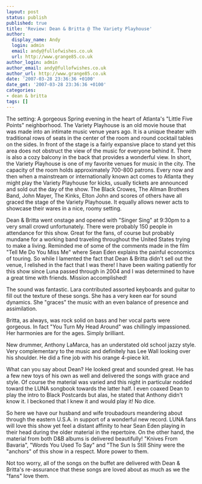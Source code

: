 ```yaml
---
layout: post
status: publish
published: true
title: 'Review: Dean & Britta @ The Variety Playhouse'
author:
  display_name: Andy
  login: admin
  email: andy@fullofwishes.co.uk
  url: http://www.grange85.co.uk
author_login: admin
author_email: andy@fullofwishes.co.uk
author_url: http://www.grange85.co.uk
date: '2007-03-28 23:36:36 +0100'
date_gmt: '2007-03-28 23:36:36 +0100'
categories:
- dean & britta
tags: []
---
```

<p>The setting:  A gorgeous Spring evening in the heart of Atlanta's &quot;Little Five Points&quot; neighborhood.  The Variety Playhouse is an old movie house that was made into an intimate music venue years ago.  It is a unique theater with traditional rows of seats in the center of the room and round cocktail tables on the sides.  In front of the stage is a fairly expansive place to stand yet this area does not obstruct the view of the music for everyone behind it.  There is also a cozy balcony in the back that provides a wonderful view.  In short, the Variety Playhouse is one of my favorite venues for music in the city.  The capacity of the room holds approximately 700-800 patrons.  Every now and then when a mainstream or internationally known act comes to Atlanta they might play the Variety Playhouse for kicks, usually tickets are announced and sold out the day of the show.  The Black Crowes, The Allman Brothers Band, John Mayer, The Kinks, Elton John and scores of others have all graced the stage of the Variety Playhouse.  It equally allows newer acts to showcase their wares in a nice, roomy setting.</p>
<p>Dean & Britta went onstage and opened with &quot;Singer Sing&quot; at 9:30pm to a very small crowd unfortunately.  There were probably 150 people in attendance for this show.  Great for the fans, of course but probably mundane for a working band traveling throughout the United States trying to make a living.  Reminded me of some of the comments made in the film &quot;Tell Me Do You Miss Me&quot; where Sean Eden explains the painful economics of touring.  So while I lamented the fact that Dean & Britta didn't sell out the venue, I relished in the fact that I was there!  I have been waiting patiently for this show since Luna passed through in 2004 and I was determined to have a great time with friends.  Mission accomplished!</p>
<p>The sound was fantastic.  Lara contributed assorted keyboards and guitar to fill out the texture of these songs.  She has a very keen ear for sound dynamics.  She &quot;graces&quot; the music with an even balance of presence and assimilation. </p>
<p>Britta, as always, was rock solid on bass and her vocal parts were gorgeous.  In fact &quot;You Turn My Head Around&quot; was chillingly impassioned.  Her harmonies are for the ages.  Simply brilliant.</p>
<p>New drummer, Anthony LaMarca, has an understated old school jazzy style.  Very complementary to the music and definitely has Lee Wall looking over his shoulder.  He did a fine job with his orange 4-piece kit.</p>
<p>What can you say about Dean?  He looked great and sounded great.  He has a few new toys of his own as well and delivered the songs with grace and style.  Of course the material was varied and this night in particular nodded toward the LUNA songbook towards the latter half.  I even coaxed Dean to play the intro to Black Postcards but alas, he stated that Anthony didn't know it.  I beckoned that I knew it and would play it!  No dice.</p>
<p>So here we have our husband and wife troubadours meandering about through the eastern U.S.A. in support of a wonderful new record.  LUNA fans will love this show yet feel a distant affinity to hear Sean Eden playing in their head during the older material in the repertoire.  On the other hand, the material from both D&amp;B albums is delivered beautifully!  &quot;Knives From Bavaria&quot;, &quot;Words You Used To Say&quot; and &quot;The Sun Is Still Shiny were the &quot;anchors&quot; of this show in a respect.  More power to them.</p>
<p>Not too worry, all of the songs on the buffet are delivered with Dean & Britta's re-assurance that these songs are loved about as much as we the &quot;fans&quot; love them.</p>

